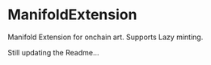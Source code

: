 # ManifoldExtension
Manifold Extension for onchain art.
Supports Lazy minting.

Still updating the Readme...
